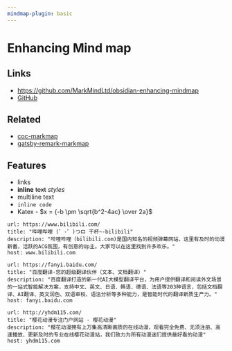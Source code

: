 ```yaml
---
mindmap-plugin: basic
---
```


# Enhancing Mind map

## Links
- <https://github.com/MarkMindLtd/obsidian-enhancing-mindmap>
- [GitHub](https://github.com/MarkMindLtd/obsidian-enhancing-mindmap)

## Related
- [coc-markmap](https://github.com/gera2ld/coc-markmap)
- [gatsby-remark-markmap](https://github.com/gera2ld/gatsby-remark-markmap)

## Features
- links
- **inline** ~~text~~ *styles*
- multiline
   text
- `inline code`
- Katex - $x = {-b \pm \sqrt{b^2-4ac} \over 2a}$  

```cardlink
url: https://www.bilibili.com/
title: "哔哩哔哩 (゜-゜)つロ 干杯~-bilibili"
description: "哔哩哔哩（bilibili.com)是国内知名的视频弹幕网站，这里有及时的动漫新番，活跃的ACG氛围，有创意的Up主。大家可以在这里找到许多欢乐。"
host: www.bilibili.com
```

```cardlink
url: https://fanyi.baidu.com/
title: "百度翻译-您的超级翻译伙伴（文本、文档翻译）"
description: "百度翻译打造的新一代AI大模型翻译平台，为用户提供翻译和阅读外文场景的一站式智能解决方案，支持中文、英文、日语、韩语、德语、法语等203种语言，包括文档翻译、AI翻译、英文润色、双语审校、语法分析等多种能力，是智能时代的翻译新质生产力。"
host: fanyi.baidu.com
```

```cardlink
url: http://yhdm115.com/
title: "樱花动漫专注门户网站 - 樱花动漫"
description: "樱花动漫拥有上万集高清晰画质的在线动漫，观看完全免费、无须注册、高速播放、更新及时的专业在线樱花动漫站，我们致力为所有动漫迷们提供最好看的动漫"
host: yhdm115.com
```
